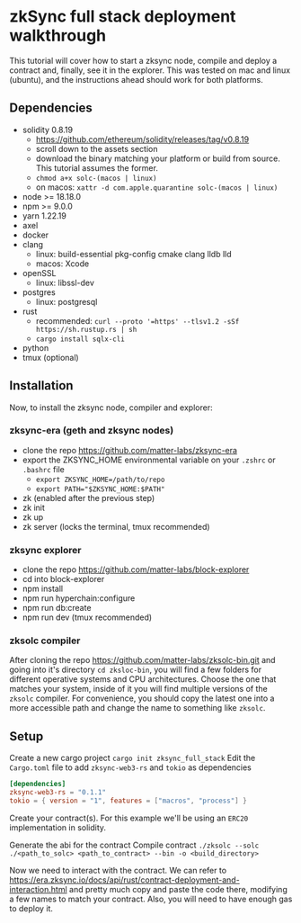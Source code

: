 # zkSync full stack deployment walkthrough
This tutorial will cover how to start a zksync node, compile and deploy a contract and, finally, see it in the explorer.
This was tested on mac and linux (ubuntu), and the instructions ahead should work for both platforms.

## Dependencies
- solidity 0.8.19
    - https://github.com/ethereum/solidity/releases/tag/v0.8.19
    - scroll down to the assets section
    - download the binary matching your platform or build from source. This tutorial assumes the former.
    - `chmod a+x solc-(macos | linux)`
    - on macos: `xattr -d com.apple.quarantine solc-(macos | linux)`
- node >= 18.18.0
- npm >= 9.0.0
- yarn 1.22.19
- axel
- docker
- clang
    - linux: build-essential pkg-config cmake clang lldb lld
    - macos: Xcode
- openSSL
    - linux: libssl-dev
- postgres
    - linux: postgresql
- rust
    - recommended: `curl --proto '=https' --tlsv1.2 -sSf https://sh.rustup.rs | sh`
    - `cargo install sqlx-cli`
- python
- tmux (optional)

## Installation
Now, to install the zksync node, compiler and explorer:
### zksync-era (geth and zksync nodes)
- clone the repo https://github.com/matter-labs/zksync-era
- export the ZKSYNC_HOME environmental variable on your `.zshrc` or `.bashrc` file
    - `export ZKSYNC_HOME=/path/to/repo`
    - `export PATH="$ZKSYNC_HOME:$PATH"`
- zk (enabled after the previous step)
- zk init
- zk up
- zk server (locks the terminal, tmux recommended)

### zksync explorer
- clone the repo https://github.com/matter-labs/block-explorer
- cd into block-explorer
- npm install
- npm run hyperchain:configure
- npm run db:create
- npm run dev (tmux recommended)

### zksolc compiler
After cloning the repo https://github.com/matter-labs/zksolc-bin.git and going into it's directory `cd zksloc-bin`, you will find a few folders for different operative systems and CPU architectures. Choose the one that matches your system, inside of it you will find multiple versions of the `zksolc` compiler. For convenience, you should copy the latest one into a more accessible path and change the name to something like `zksolc`.

## Setup
Create a new cargo project `cargo init zksync_full_stack`
Edit the `Cargo.toml` file to add `zksync-web3-rs` and `tokio` as dependencies
```toml
[dependencies]
zksync-web3-rs = "0.1.1"
tokio = { version = "1", features = ["macros", "process"] }
``` 

Create your contract(s). For this example we'll be using an `ERC20` implementation in solidity.

Generate the abi for the contract 
Compile contract `./zksolc --solc ./<path_to_solc> <path_to_contract> --bin -o <build_directory>`

Now we need to interact with the contract. We can refer to https://era.zksync.io/docs/api/rust/contract-deployment-and-interaction.html and pretty much copy and paste the code there, modifying a few names to match your contract. Also, you will need to have enough gas to deploy it.
